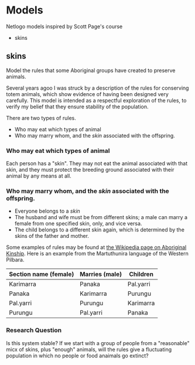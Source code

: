 # Models
Netlogo models inspired by Scott Page's course

 * skins

## skins

Model the rules that some Aboriginal groups have created to preserve animals.

Several years agoo I was struck by a description of the rules for conserving totem animals, which show evidence of having been designed very carefully. This model is intended as a respectful exploration of the rules, to verify my belief that they ensure stability of the population.

There are two types of rules.

 * Who may eat which types of animal
 * Who may marry whom, and the *skin* associated with the offspring.

### Who may eat which types of animal

Each person has a "skin". They may not eat the animal associated with that skin, and they must protect the breeding ground associated with their animal by any means at all.

### Who may marry whom, and the *skin* associated with the offspring.

 * Everyone belongs to a *skin*
 * The husband and wife must be from different skins; a male can marry a female from one specified skin, only, and vice versa.
 * The child belongs to a different skin again, which is determined by the skins of the father and mother.

Some examples of rules may be found at [the Wikipedia page on Aboriginal Kinship](http://en.wikipedia.org/wiki/Australian_Aboriginal_kinship). Here is an example from the Martuthunira language of the Western Pilbara.


|Section name (female)|Marries (male)|Children|
|---------------------|--------------|--------|
|Karimarra|Panaka|Pal.yarri|
|Panaka|Karimarra|Purungu|
|Pal.yarri|Purungu|Karimarra|
|Purungu|Pal.yarri|Panaka|

### Research Question

Is this system stable? If we start with a group of people from a "reasonable" micx of skins, plus "enough" animals, will the rules give a fluctuating population in which no people or food anaimals go extinct?